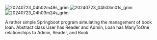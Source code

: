 ![20240723_04h02m49s_grim](https://github.com/user-attachments/assets/54a1b6d2-e03c-4ad9-abaa-3babb8c84d14)
![20240723_04h03m01s_grim](https://github.com/user-attachments/assets/707b0d6e-a53a-4499-8867-c15d1f3a8725)
![20240723_04h03m24s_grim](https://github.com/user-attachments/assets/4570c760-4e3e-45b5-9b7f-c7579ffcd83e)

A rather simple Springboot program simulating the management of book loan. Abstract class User has Reader and Admin, Loan has ManyToOne relationships to Admin, Reader, and Book
